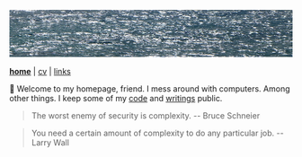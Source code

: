 ![sea](sea.jpg)

[**home**](README.md) | [cv](cv.md) | [links](links.md)

👋 Welcome to my homepage, friend. I mess around with computers. Among other things. I keep some of my [code](https://github.com/jreisinger) and [writings](https://jreisinger.blogspot.com) public.

> The worst enemy of security is complexity. -- Bruce Schneier

> You need a certain amount of complexity to do any particular job. -- Larry Wall
